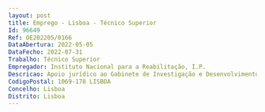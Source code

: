 ```yaml
--- 
layout: post
title: Emprego - Lisboa - Técnico Superior
Id: 96649
Ref: OE202205/0166
DataAbertura: 2022-05-05
DataFecho: 2022-07-31
Trabalho: Técnico Superior
Empregador: Instituto Nacional para a Reabilitação, I.P.
Descricao: Apoio jurídico ao Gabinete de Investigação e Desenvolvimento
CodigoPostal: 1069-178 LISBOA
Concelho: Lisboa
Distrito: Lisboa
--- 
```

